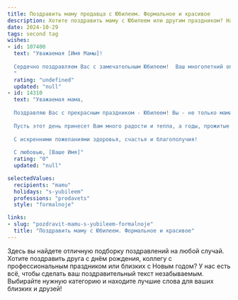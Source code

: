 ```yaml
---
title: Поздравить маму продавца с Юбилеем. Формальное и красивое
description: Хотите поздравить маму с Юбилеем или другим праздником? Наш ИИ создаст незабываемое поздравление, а вы обязательно выделитесь среди других.  
date: 2024-10-29
tags: second tag
wishes:
- id: 107400
  text: "Уважаемая [Имя Мамы]!
  
  Сердечно поздравляем Вас с замечательным Юбилеем!  Ваш многолетний опыт работы продавцом – это пример профессионализма, доброты и умения находить общий язык с каждым покупателем.  Желаем Вам крепкого здоровья,  долголетия,  радости,  мира и благополучия. Пусть Ваш жизненный путь будет полон ярких событий и приятных мгновений! С юбилеем!
  "
  rating: "undefined"
  updated: "null"
- id: 14310
  text: "Уважаемая мама,
  
  Поздравляю Вас с прекрасным праздником - Юбилеем! Вы - не только мама, но и талантливый продавец, чья профессиональная деятельность всегда была примером для подражания. Ваш труд, усердие и умение находить общий язык с каждым клиентом заслуживают глубокого уважения.
  
  Пусть этот день принесет Вам много радости и тепла, а годы, прожитые с таким достоинством и любовью к жизни, будут продолжаться в новых свершениях и успехах.
  
  С искренними пожеланиями здоровья, счастья и благополучия!
  
  С любовью, [Ваше Имя]"
  rating: "0"
  updated: "null"

selectedValues:
  recipients: "mamu"
  holidays: "s-yubileem"
  professions: "prodavets"
  style: "formalnoje"

links:
- slug: "pozdravit-mamu-s-yubileem-formalnoje"
  title: "Поздравить маму с Юбилеем. Формальное и красивое"
---
```


Здесь вы найдете отличную подборку поздравлений на любой случай. 
Хотите поздравить друга с днём рождения, коллегу с профессиональным праздником или близких с Новым годом? У нас есть всё, чтобы сделать ваш поздравительный текст незабываемым. Выбирайте нужную категорию и находите лучшие слова для ваших близких и друзей!

